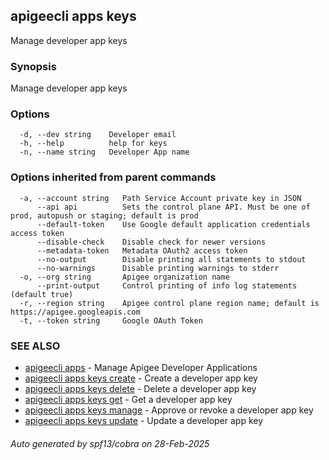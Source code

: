 ## apigeecli apps keys

Manage developer app keys

### Synopsis

Manage developer app keys

### Options

```
  -d, --dev string    Developer email
  -h, --help          help for keys
  -n, --name string   Developer App name
```

### Options inherited from parent commands

```
  -a, --account string   Path Service Account private key in JSON
      --api api          Sets the control plane API. Must be one of prod, autopush or staging; default is prod
      --default-token    Use Google default application credentials access token
      --disable-check    Disable check for newer versions
      --metadata-token   Metadata OAuth2 access token
      --no-output        Disable printing all statements to stdout
      --no-warnings      Disable printing warnings to stderr
  -o, --org string       Apigee organization name
      --print-output     Control printing of info log statements (default true)
  -r, --region string    Apigee control plane region name; default is https://apigee.googleapis.com
  -t, --token string     Google OAuth Token
```

### SEE ALSO

* [apigeecli apps](apigeecli_apps.md)	 - Manage Apigee Developer Applications
* [apigeecli apps keys create](apigeecli_apps_keys_create.md)	 - Create a developer app key
* [apigeecli apps keys delete](apigeecli_apps_keys_delete.md)	 - Delete a developer app key
* [apigeecli apps keys get](apigeecli_apps_keys_get.md)	 - Get a developer app key
* [apigeecli apps keys manage](apigeecli_apps_keys_manage.md)	 - Approve or revoke a developer app key
* [apigeecli apps keys update](apigeecli_apps_keys_update.md)	 - Update a developer app key

###### Auto generated by spf13/cobra on 28-Feb-2025
